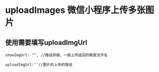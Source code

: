 uploadImages 微信小程序上传多张图片
====================
## 使用需要填写uploadImgUrl
```
showImgUrl: "", //路径拼接，一般上传返回的都是文件名

uploadImgUrl:''//图片的上传的路径
```

